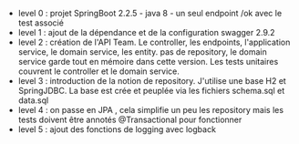 
* level 0 : projet SpringBoot 2.2.5 - java 8 - un seul endpoint /ok   avec le test associé
* level 1 : ajout de la dépendance et de la configuration swagger 2.9.2
* level 2 : création de l'API Team. Le controller, les endpoints, l'application service, le domain service, les entity.
            pas de repository, le domain service garde tout en mémoire dans cette version. Les tests unitaires couvrent le
            controller et le domain service.
* level 3 : introduction de la notion de repository. J'utilise une base H2 et SpringJDBC. La base est crée et peuplée via les fichiers schema.sql et data.sql
* level 4 : on passe en JPA , cela simplifie un peu les repository mais les tests doivent être annotés @Transactional pour fonctionner
* level 5 : ajout des fonctions de logging avec logback


